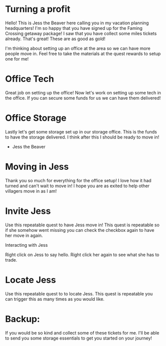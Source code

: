 # Turning a profit
Hello! This is Jess the Beaver here calling you in my vacation planning headquarters!  I'm so happy that you have signed up for the Faming Crossing getaway package!  I saw that you have collect some miles tickets already.  That's great!  These are as good as gold!

I'm thinking about setting up an office at the area so we can have more people move in.  Feel free to take the materials at the quest rewards to setup one for me!

# Office Tech
Great job on setting up the office! Now let's work on setting up some tech in the office. If you can secure some funds for us we can have them delivered!

# Office Storage
Lastly let's get some storage set up in our storage office.  This is the funds to have the storage delivered.  I think after this I should be ready to move in!

- Jess the Beaver

# Moving in Jess
Thank you so much for everything for the office setup!  I love how it had turned and can't wait to move in!  I hope you are as exited to help other villagers move in as I am!

# Invite Jess
Use this repeatable quest to have Jess move in!  This quest is repeatable so if she somehow went missing you can check the checkbox again to have her move in again.

Interacting with Jess

Right click on Jess to say hello.  Right click her again to see what she has to trade.

# Locate Jess
Use this repeatable quest to to locate Jess.  This quest is repeatable you can trigger this as many times as you would like.

# Backup:
If you would be so kind and collect some of these tickets for me.  I'll be able to send you some storage essentials to get you started on your journey!

